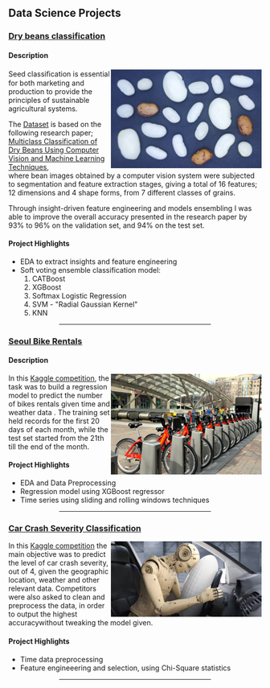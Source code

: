 <style>
    hr {width: 60%;margin-left: auto;margin-right: auto;}
</style>
<div>
    <h2>Data Science Projects</h2>
    <div>
        <h3 style="text-decoration: underline;">
            <a href="https://github.com/Omar-Safwat/DataScience_notebooks/tree/main/dry_beans_classification">Dry beans classification</a>
        </h3> 
        <h4><b>Description</b></h4>
        <img src="images/drybeans.png" width=300 align="right">
        <p>
        <p>Seed classiﬁcation is essential for both marketing and production to provide the principles of sustainable agricultural systems. </p>
        <p>
            The <a href="https://archive.ics.uci.edu/ml/datasets/Dry+Bean+Dataset">Dataset</a> is based on the following research paper;<br>
             <a href="https://doi.org/10.1016/j.compag.2020.105507">Multiclass Classification of Dry Beans Using Computer Vision and Machine Learning Techniques</a>, <br>
            where bean images obtained by a computer vision system were subjected to segmentation and feature extraction stages, giving a total of 16 features; 
            12 dimensions and 4 shape forms, from 7 different classes of grains.
        </p>
        <p>
            Through insight-driven feature engineering and models ensembling I was able to improve the overall accuracy 
            presented in the research paper by 93% to 96% on the validation set, and 94% on the test set.
        </p>
        <h4><b>Project Highlights</b></h4>
        <ul>
            <li>EDA to extract insights and feature engineering</li>
            <li>Soft voting ensemble classification model:
                <ol>
                    <li>CATBoost</li>
                    <li>XGBoost</li>
                    <li>Softmax Logistic Regression</li>
                    <li>SVM - "Radial Gaussian Kernel"</li>
                    <li>KNN</li>
                </ol>
            </li>
        </ul>
    </div>
    <hr>
    <div>
        <h3 style="text-decoration: underline;">
            <a href="https://github.com/Omar-Safwat/DataScience_notebooks/tree/main/bike_rentals_competition">Seoul Bike Rentals</a>
        </h3>
        <h4><b>Description</b></h4>
        <img src="images/bikerentals.jpg" width=300 align="right">
        <p>
            In this <a href="https://www.kaggle.com/c/seoul-bike-rental-ai-pro-iti">Kaggle competition</a>, the task was to build a regression model to predict the number of bikes rentals given time and weather data . 
            The training set held records for the first 20 days of each month, while the test set started from the 21th till the end of the month.
         </p>
         <h4><b>Project Highlights</b></h4>
         <ul>
             <li>EDA and Data Preprocessing</li>
             <li>Regression model using XGBoost regressor</li>
             <li>Time series using sliding and rolling windows techniques</li>
         </ul>
    </div>
    <hr>
    <div>
        <h3 style="text-decoration: underline;"><a href="https://github.com/Omar-Safwat/DataScience_notebooks/tree/main/Car_crash_severity">Car Crash Severity Classification</a></h3>
        <img src="images/carcrash.jpeg" width=300 align="right">
        <p>
            In this <a href="https://www.kaggle.com/c/car-crashes-severity-prediction/overview">Kaggle competition</a> the main objective was to predict the level of car crash severity, out of 4, 
            given the geographic location, weather and other relevant data. Competitors were also asked to clean and preprocess the data, 
            in order to output the highest accuracywithout tweaking the model given.
        </p>
        <h4><b>Project Highlights</b></h4>
        <ul>
            <li>Time data preprocessing</li>
            <li>Feature engineeering and selection, using Chi-Square statistics</li>
        </ul>
    </div>
    <hr>
</div>
